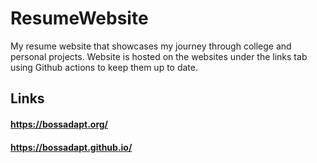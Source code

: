# ResumeWebsite
My resume website that showcases my journey through college and personal projects. Website is hosted on the websites under the links tab using Github actions to keep them up to date.

## Links
#### https://bossadapt.org/
#### https://bossadapt.github.io/